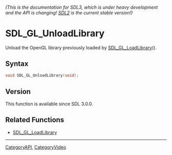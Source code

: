 ###### (This is the documentation for SDL3, which is under heavy development and the API is changing! [SDL2](https://wiki.libsdl.org/SDL2/) is the current stable version!)
# SDL_GL_UnloadLibrary

Unload the OpenGL library previously loaded by [SDL_GL_LoadLibrary](SDL_GL_LoadLibrary)().

## Syntax

```c
void SDL_GL_UnloadLibrary(void);

```

## Version

This function is available since SDL 3.0.0.

## Related Functions

* [SDL_GL_LoadLibrary](SDL_GL_LoadLibrary)

----
[CategoryAPI](CategoryAPI), [CategoryVideo](CategoryVideo)


